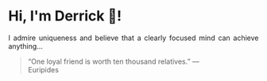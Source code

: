 # Hi, I'm Derrick 👋!
<p align="justify">I admire uniqueness and believe that a clearly focused mind can achieve anything...</p> 
<!-- #quote-start -->
<blockquote>&ldquo;One loyal friend is worth ten thousand relatives.&rdquo; &mdash; <footer>Euripides</footer></blockquote>
<!-- #quote-end -->
